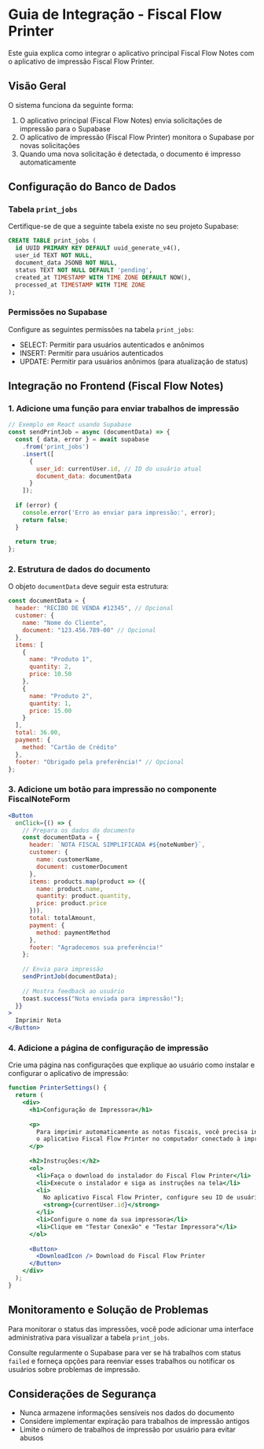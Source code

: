 # Guia de Integração - Fiscal Flow Printer

Este guia explica como integrar o aplicativo principal Fiscal Flow Notes com o aplicativo de impressão Fiscal Flow Printer.

## Visão Geral

O sistema funciona da seguinte forma:

1. O aplicativo principal (Fiscal Flow Notes) envia solicitações de impressão para o Supabase
2. O aplicativo de impressão (Fiscal Flow Printer) monitora o Supabase por novas solicitações
3. Quando uma nova solicitação é detectada, o documento é impresso automaticamente

## Configuração do Banco de Dados

### Tabela `print_jobs`

Certifique-se de que a seguinte tabela existe no seu projeto Supabase:

```sql
CREATE TABLE print_jobs (
  id UUID PRIMARY KEY DEFAULT uuid_generate_v4(),
  user_id TEXT NOT NULL,
  document_data JSONB NOT NULL,
  status TEXT NOT NULL DEFAULT 'pending',
  created_at TIMESTAMP WITH TIME ZONE DEFAULT NOW(),
  processed_at TIMESTAMP WITH TIME ZONE
);
```

### Permissões no Supabase

Configure as seguintes permissões na tabela `print_jobs`:

- SELECT: Permitir para usuários autenticados e anônimos
- INSERT: Permitir para usuários autenticados
- UPDATE: Permitir para usuários anônimos (para atualização de status)

## Integração no Frontend (Fiscal Flow Notes)

### 1. Adicione uma função para enviar trabalhos de impressão

```javascript
// Exemplo em React usando Supabase
const sendPrintJob = async (documentData) => {
  const { data, error } = await supabase
    .from('print_jobs')
    .insert([
      {
        user_id: currentUser.id, // ID do usuário atual
        document_data: documentData
      }
    ]);
    
  if (error) {
    console.error('Erro ao enviar para impressão:', error);
    return false;
  }
  
  return true;
};
```

### 2. Estrutura de dados do documento

O objeto `documentData` deve seguir esta estrutura:

```javascript
const documentData = {
  header: "RECIBO DE VENDA #12345", // Opcional
  customer: {
    name: "Nome do Cliente",
    document: "123.456.789-00" // Opcional
  },
  items: [
    {
      name: "Produto 1",
      quantity: 2,
      price: 10.50
    },
    {
      name: "Produto 2",
      quantity: 1,
      price: 15.00
    }
  ],
  total: 36.00,
  payment: {
    method: "Cartão de Crédito"
  },
  footer: "Obrigado pela preferência!" // Opcional
};
```

### 3. Adicione um botão para impressão no componente FiscalNoteForm

```jsx
<Button 
  onClick={() => {
    // Prepara os dados do documento
    const documentData = {
      header: `NOTA FISCAL SIMPLIFICADA #${noteNumber}`,
      customer: {
        name: customerName,
        document: customerDocument
      },
      items: products.map(product => ({
        name: product.name,
        quantity: product.quantity,
        price: product.price
      })),
      total: totalAmount,
      payment: {
        method: paymentMethod
      },
      footer: "Agradecemos sua preferência!"
    };
    
    // Envia para impressão
    sendPrintJob(documentData);
    
    // Mostra feedback ao usuário
    toast.success("Nota enviada para impressão!");
  }}
>
  Imprimir Nota
</Button>
```

### 4. Adicione a página de configuração de impressão

Crie uma página nas configurações que explique ao usuário como instalar e configurar o aplicativo de impressão:

```jsx
function PrinterSettings() {
  return (
    <div>
      <h1>Configuração de Impressora</h1>
      
      <p>
        Para imprimir automaticamente as notas fiscais, você precisa instalar
        o aplicativo Fiscal Flow Printer no computador conectado à impressora.
      </p>
      
      <h2>Instruções:</h2>
      <ol>
        <li>Faça o download do instalador do Fiscal Flow Printer</li>
        <li>Execute o instalador e siga as instruções na tela</li>
        <li>
          No aplicativo Fiscal Flow Printer, configure seu ID de usuário: 
          <strong>{currentUser.id}</strong>
        </li>
        <li>Configure o nome da sua impressora</li>
        <li>Clique em "Testar Conexão" e "Testar Impressora"</li>
      </ol>
      
      <Button>
        <DownloadIcon /> Download do Fiscal Flow Printer
      </Button>
    </div>
  );
}
```

## Monitoramento e Solução de Problemas

Para monitorar o status das impressões, você pode adicionar uma interface administrativa para visualizar a tabela `print_jobs`.

Consulte regularmente o Supabase para ver se há trabalhos com status `failed` e forneça opções para reenviar esses trabalhos ou notificar os usuários sobre problemas de impressão.

## Considerações de Segurança

- Nunca armazene informações sensíveis nos dados do documento
- Considere implementar expiração para trabalhos de impressão antigos
- Limite o número de trabalhos de impressão por usuário para evitar abusos 